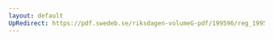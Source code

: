 ```yaml
---
layout: default
UpRedirect: https://pdf.swedeb.se/riksdagen-volumeG-pdf/199596/reg_199596/reg_199596_0333.pdf
---
```

